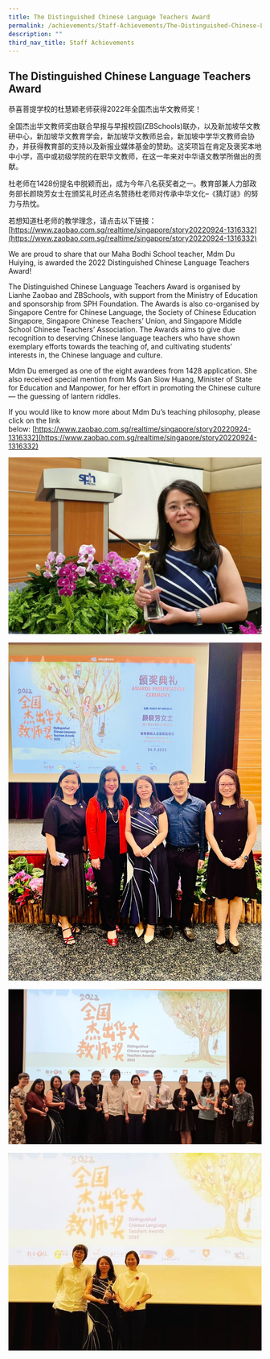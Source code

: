 ```yaml
---
title: The Distinguished Chinese Language Teachers Award
permalink: /achievements/Staff-Achievements/The-Distinguished-Chinese-Language-Teachers-Award/
description: ""
third_nav_title: Staff Achievements
---
```

## The Distinguished Chinese Language Teachers Award

恭喜菩提学校的杜慧颖老师获得2022年全国杰出华文教师奖！

全国杰出华文教师奖由联合早报与早报校园(ZBSchools)联办，以及新加坡华文教研中心，新加坡华文教育学会，新加坡华文教师总会，新加坡中学华文教师会协办，并获得教育部的支持以及新报业媒体基金的赞助。这奖项旨在肯定及褒奖本地中小学，高中或初级学院的在职华文教师，在这一年来对中华语文教学所做出的贡献。

杜老师在1428份提名中脱颖而出，成为今年八名获奖者之一。教育部兼人力部政务部长颜晓芳女士在颁奖礼时还点名赞扬杜老师对传承中华文化–《猜灯谜》的努力与热忱。

若想知道杜老师的教学理念，请点击以下链接：[https://www.zaobao.com.sg/realtime/singapore/story20220924-1316332](https://www.zaobao.com.sg/realtime/singapore/story20220924-1316332)

We are proud to share that our Maha Bodhi School teacher, Mdm Du Huiying, is awarded the 2022 Distinguished Chinese Language Teachers Award!

The Distinguished Chinese Language Teachers Award is organised by Lianhe Zaobao and ZBSchools, with support from the Ministry of Education and sponsorship from SPH Foundation. The Awards is also co-organised by Singapore Centre for Chinese Language, the Society of Chinese Education Singapore, Singapore Chinese Teachers’ Union, and Singapore Middle School Chinese Teachers’ Association. The Awards aims to give due recognition to deserving Chinese language teachers who have shown exemplary efforts towards the teaching of, and cultivating students’ interests in, the Chinese language and culture.

Mdm Du emerged as one of the eight awardees from 1428 application. She also received special mention from Ms Gan Siow Huang, Minister of State for Education and Manpower, for her effort in promoting the Chinese culture — the guessing of lantern riddles.

If you would like to know more about Mdm Du’s teaching philosophy, please click on the link below: [https://www.zaobao.com.sg/realtime/singapore/story20220924-1316332](https://www.zaobao.com.sg/realtime/singapore/story20220924-1316332)

![](/images/WhatsApp-Image-2022-09-26-at-6%2045%2051-AM.jpeg)

![](/images/Chineselanguageteacheraward.jpeg)

![](/images/Chinese%20Language%20Teacher%20Award2.jpeg)

![](/images/Chinese%20Language%20Teachers%20Award4.jpeg)


